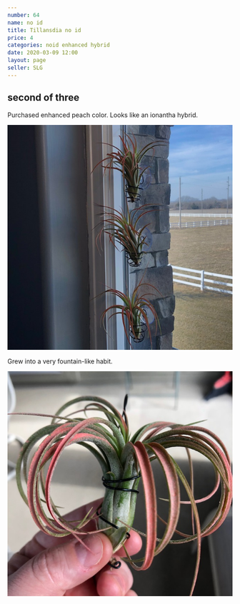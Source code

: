 ```yaml
---
number: 64
name: no id
title: Tillansdia no id
price: 4
categories: noid enhanced hybrid
date: 2020-03-09 12:00
layout: page
seller: SLG
---
```

## second of three

Purchased enhanced peach color. Looks like an ionantha hybrid.

!["Tillandsia no id"](/i/IMG_6013.jpeg "Tillandsia no id")

Grew into a very fountain-like habit.

!["Tillandsia no id"](/i/IMG_6301.jpeg "Tillandsia no id")
